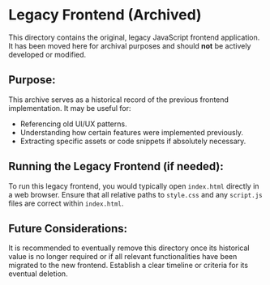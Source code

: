 # Legacy Frontend (Archived)

This directory contains the original, legacy JavaScript frontend application. It has been moved here for archival purposes and should **not** be actively developed or modified.

## Purpose:
This archive serves as a historical record of the previous frontend implementation. It may be useful for:
*   Referencing old UI/UX patterns.
*   Understanding how certain features were implemented previously.
*   Extracting specific assets or code snippets if absolutely necessary.

## Running the Legacy Frontend (if needed):
To run this legacy frontend, you would typically open `index.html` directly in a web browser. Ensure that all relative paths to `style.css` and any `script.js` files are correct within `index.html`.

## Future Considerations:
It is recommended to eventually remove this directory once its historical value is no longer required or if all relevant functionalities have been migrated to the new frontend. Establish a clear timeline or criteria for its eventual deletion.

